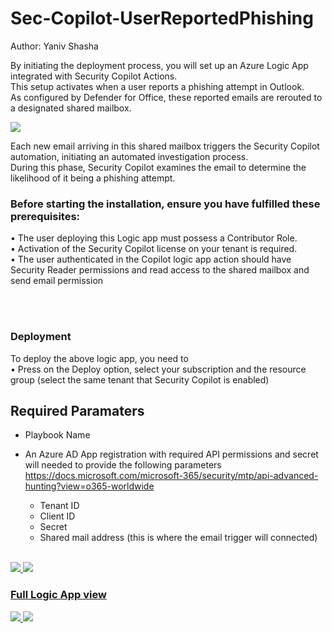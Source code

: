 # Sec-Copilot-UserReportedPhishing
Author: Yaniv Shasha




By initiating the deployment process, you will set up an Azure Logic App integrated with Security Copilot Actions.<br>
This setup activates when a user reports a phishing attempt in Outlook.<br>
As configured by Defender for Office, these reported emails are rerouted to a designated shared mailbox.<br>

<img src="./images/config_mailbox.jpg"/>

Each new email arriving in this shared mailbox triggers the Security Copilot automation, initiating an automated investigation process.<br> 
During this phase, Security Copilot examines the email to determine the likelihood of it being a phishing attempt.<br>






### Before starting the installation, ensure you have fulfilled these prerequisites:

• The user deploying this Logic app must possess a Contributor Role.<br>
• Activation of the Security Copilot license on your tenant is required.<br>
• The user authenticated in the Copilot logic app action should have Security Reader permissions and read access to the shared mailbox and send email permission

<br>

<br>







### Deployment 

To deploy the above logic app, you need to<br>
•   Press on the Deploy option, select your subscription and the resource group (select the same tenant that Security Copilot is enabled)<br>

## Required Paramaters

- Playbook Name<br />
- An Azure AD App registration with required API permissions and secret will needed to provide the following parameters<br />
https://docs.microsoft.com/microsoft-365/security/mtp/api-advanced-hunting?view=o365-worldwide<br />

    - Tenant ID<br />
    - Client ID<br />
    - Secret<br />
    - Shared mail address (this is where the email trigger will connected)<br />

<br>


<a href="https://portal.azure.com/#create/Microsoft.Template/uri/https%3A%2F%2Fraw.githubusercontent.com%2FYaniv-Shasha%2FSecurityCopilot%2Fmain%2FPlaybooks%2FSec-Copilot-UserReportedPhishing-ShardMB%2Fazuredeploy.json" target="_blank">
    <img src="https://aka.ms/deploytoazurebutton"/>


<img src="./images/deploy.png"/>


###  Full Logic App view

<img src="./images/full_view.png"/>
<img src="./images/full_view2.png"/>